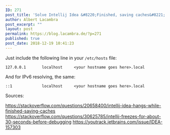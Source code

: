 ```yaml
---
ID: 271
post_title: 'Solve Intellij Idea &#8220;Finished, saving caches&#8221; latency'
author: Albert Lacambra
post_excerpt: ""
layout: post
permalink: https://blog.lacambra.de/?p=271
published: true
post_date: 2018-12-19 10:41:23
---
```

Just include the following line in your <code>/etc/hosts</code> file:
<pre class="lang-java prettyprint prettyprinted"><code><span class="lit">127.0</span><span class="pun">.</span><span class="lit">0.1</span><span class="pln">       localhost     </span><span class="pun">&lt;</span><span class="pln">your hostname goes here</span><span class="pun">&gt;.</span><span class="pln">local</span></code></pre>
And for IPv6 resolving, the same:
<pre class="lang-java prettyprint prettyprinted"><code><span class="pun">::</span><span class="lit">1</span><span class="pln">             localhost     </span><span class="pun">&lt;</span><span class="pln">your hostname goes here</span><span class="pun">&gt;.</span><span class="pln">local</span></code></pre>
Sources:

<a href="https://stackoverflow.com/questions/20658400/intellij-idea-hangs-while-finished-saving-caches">https://stackoverflow.com/questions/20658400/intellij-idea-hangs-while-finished-saving-caches</a>
<a href="https://stackoverflow.com/questions/30625785/intellij-freezes-for-about-30-seconds-before-debugging">https://stackoverflow.com/questions/30625785/intellij-freezes-for-about-30-seconds-before-debugging</a>
<a href="https://youtrack.jetbrains.com/issue/IDEA-157303">https://youtrack.jetbrains.com/issue/IDEA-157303</a>